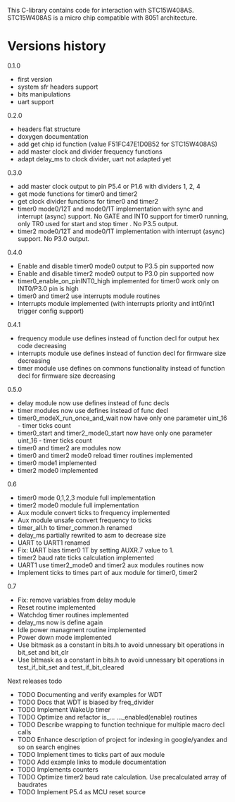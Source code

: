 This C-library contains code for interaction with STC15W408AS. STC15W408AS is a micro chip compatible with 8051 architecture.

# Versions history
0.1.0 
* first version
* system sfr headers support
* bits manipulations
* uart support

0.2.0
* headers flat structure
* doxygen documentation
* add get chip id function (value F51FC47E1D0B52 for STC15W408AS)
* add master clock and divider frequency functions
* adapt delay_ms to clock divider, uart not adapted yet

0.3.0
* add master clock output to pin P5.4 or P1.6 with dividers 1, 2, 4
* get mode functions for timer0 and timer2
* get clock divider functions for timer0 and timer2
* timer0 mode0/12T and mode0/1T implementation with sync and interrupt (async) support. No GATE and INT0 support for timer0 running, only TR0 used for start and stop timer . No P3.5 output.  
* timer2 mode0/12T and mode0/1T implementation with interrupt (async) support. No P3.0 output.

0.4.0
* Enable and disable timer0 mode0 output to P3.5 pin supported now
* Enable and disable timer2 mode0 output to P3.0 pin supported now
* timer0_enable_on_pinINT0_high implemented for timer0 work only on INT0/P3.0 pin is high
* timer0 and timer2 use interrupts module routines
* Interrupts module implemented (with interrupts priority and int0/int1 trigger config support)

0.4.1
* frequency module use defines instead of function decl for output hex code decreasing 
* interrupts module use defines instead of function decl for firmware size decreasing
* timer module use defines on commons functionality instead of function decl for firmware size decreasing

0.5.0
* delay module now use defines instead of func decls
* timer modules now use defines instead of func decl 
* timer0_modeX_run_once_and_wait now have only one parameter uint_16 - timer ticks count
* timer0_start and timer2_mode0_start now have only one parameter uint_16 - timer ticks count
* timer0 and timer2 are modules now
* timer0 and timer2 mode0 reload timer routines implemented
* timer0 mode1 implemented
* timer2 mode0 implemented

0.6
* timer0 mode 0,1,2,3 module full implementation
* timer2 mode0 module full implementation
* Aux module convert ticks to frequency implemented 
* Aux module unsafe convert frequency to ticks
* timer_all.h to timer_common.h renamed
* delay_ms partially rewrited to asm to decrease size 
* UART to UART1 renamed
* Fix: UART bias timer0 1T by setting AUXR.7 value to 1.
* timer2 baud rate ticks calculation implemented
* UART1 use timer2_mode0 and timer2 aux modules routines now
* Implement ticks to times part of aux module for timer0, timer2 

0.7
* Fix: remove variables from delay module
* Reset routine implemented
* Watchdog timer routines implemented
* delay_ms now is define again
* Idle power managment routine implemented
* Power down mode implemented
* Use bitmask as a constant in bits.h to avoid unnessary bit operations in bit_set and bit_clr
* Use bitmask as a constant in bits.h to avoid unnessary bit operations in test_if_bit_set and test_if_bit_cleared

Next releases todo
* TODO Documenting and verify examples for WDT
* TODO Docs that WDT is biased by freq_divider
* TODO Implement WakeUp timer
* TODO Optimize and refactor is_... ..._enabled(enable) routines
* TODO Describe wrapping to function technique for multiple macro decl calls  
* TODO Enhance description of project for indexing in google/yandex and so on search engines
* TODO Implement times to ticks part of aux module
* TODO Add example links to module documentation 
* TODO Implements counters
* TODO Optimize timer2 baud rate calculation. Use precalculated array of baudrates
* TODO Implement P5.4 as MCU reset source

